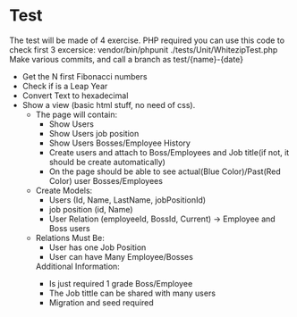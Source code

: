 <h1>Test</h1>
The test will be made of 4 exercise.
PHP required
you can use this code to check first 3 excersice: vendor/bin/phpunit ./tests/Unit/WhitezipTest.php
Make various commits, and call a branch as test/{name}-{date}
<ul>
<li>Get the N first Fibonacci numbers</l1>
<li>Check if is a Leap Year</l1>
<li>Convert Text to hexadecimal</l1>
<li>Show a view (basic html stuff, no need of css).
<ul>
<li>The page will contain:
<ul>
<li>Show Users</li>
<li>Show Users job position</li>
<li>Show Users Bosses/Employee History</li>
<li>Create users and attach to Boss/Employees and Job title(if not, it should be create automatically)</li>
<li>On the page should be able to see actual(Blue Color)/Past(Red Color) user Bosses/Employees</li>
</ul>
</li>
<li>Create Models:
<ul>
<li>Users (Id, Name, LastName, jobPositionId)</li>
<li>job position (id, Name)</li>
<li>User Relation (employeeId, BossId, Current) -> Employee and Boss users</li>
</ul>
</li>
<li>Relations Must Be:
<ul>
<li>User has one Job Position</li>
<li>User can have Many Employee/Bosses</li>
</ul>
</li>
Additional Information:
<ul>
<li>Is just required 1 grade Boss/Employee</li>
<li>The Job tittle can be shared with many users</li>
<li>Migration and seed required</li>
</ul>
</ul>
</l1>
</ul>